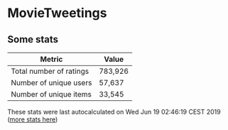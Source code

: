 # MovieTweetings
## Some stats

Metric | Value
--- | ---
Total number of ratings                 | 783,926
Number of unique users                  | 57,637
Number of unique items                  | 33,545
These stats were last autocalculated on Wed Jun 19 02:46:19 CEST 2019  ([more stats here](./stats.md))

